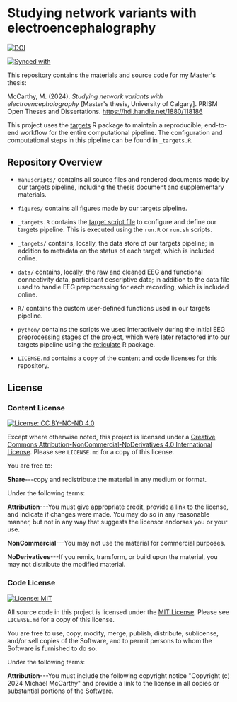 # Studying network variants with electroencephalography

<!-- badges: start -->
[![DOI](https://zenodo.org/badge/495956659.svg)](https://zenodo.org/badge/latestdoi/495956659)

[![Synced with](https://img.shields.io/badge/Synced%20with-OSF-blue.svg)](https://osf.io/xztdk/)
<!-- badges: end -->

This repository contains the materials and source code for my Master's thesis:

McCarthy, M. (2024). *Studying network variants with electroencephalography* [Master's thesis, University of Calgary]. PRISM Open Theses and Dissertations. <https://hdl.handle.net/1880/118186>

This project uses the [targets](https://books.ropensci.org/targets/) R package to maintain a reproducible, end-to-end workflow for the entire computational pipeline. The configuration and computational steps in this pipeline can be found in `_targets.R`.

## Repository Overview

- `manuscripts/` contains all source files and rendered documents made by our targets pipeline, including the thesis document and supplementary materials.

- `figures/` contains all figures made by our targets pipeline.

- `_targets.R` contains the [target script file](https://docs.ropensci.org/targets/reference/tar_script.html) to configure and define our targets pipeline. This is executed using the `run.R` or `run.sh` scripts.

- `_targets/` contains, locally, the data store of our targets pipeline; in addition to metadata on the status of each target, which is included online.

- `data/` contains, locally, the raw and cleaned EEG and functional connectivity data, participant descriptive data; in addition to the data file used to handle EEG preprocessing for each recording, which is included online.

- `R/` contains the custom user-defined functions used in our targets pipeline.

- `python/` contains the scripts we used interactively during the initial EEG preprocessing stages of the project, which were later refactored into our targets pipeline using the [reticulate](https://rstudio.github.io/reticulate/) R package.

- `LICENSE.md` contains a copy of the content and code licenses for this repository.

## License

### Content License

[![License: CC BY-NC-ND 4.0](https://img.shields.io/badge/License-CC_BY--NC--ND_4.0-lightgrey.svg)](https://creativecommons.org/licenses/by-nc-nd/4.0/)

Except where otherwise noted, this project is licensed under a [Creative Commons Attribution-NonCommercial-NoDerivatives 4.0 International License](https://creativecommons.org/licenses/by-nc-nd/4.0/). Please see `LICENSE.md` for a copy of this license.

You are free to:

**Share**---copy and redistribute the material in any medium or format.

Under the following terms:

**Attribution**---You must give appropriate credit, provide a link to the license, and indicate if changes were made. You may do so in any reasonable manner, but not in any way that suggests the licensor endorses you or your use.

**NonCommercial**---You may not use the material for commercial purposes.

**NoDerivatives**---If you remix, transform, or build upon the material, you may not distribute the modified material.

### Code License

[![License: MIT](https://img.shields.io/badge/License-MIT-yellow.svg)](https://opensource.org/licenses/MIT)

All source code in this project is licensed under the [MIT License](https://opensource.org/licenses/MIT). Please see `LICENSE.md` for a copy of this license.

You are free to use, copy, modify, merge, publish, distribute, sublicense, and/or sell copies of the Software, and to permit persons to whom the Software is furnished to do so.

Under the following terms:

**Attribution**---You must include the following copyright notice "Copyright (c) 2024 Michael McCarthy" and provide a link to the license in all copies or substantial portions of the Software.
